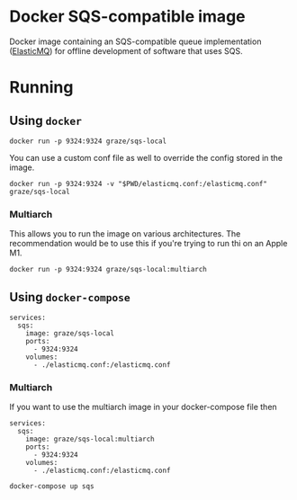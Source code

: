 # Docker SQS-compatible image
Docker image containing an SQS-compatible queue implementation ([ElasticMQ](https://github.com/adamw/elasticmq)) for offline development of software that uses SQS.

# Running

## Using `docker`

```
docker run -p 9324:9324 graze/sqs-local
```

You can use a custom conf file as well to override the config stored in the image.

```
docker run -p 9324:9324 -v "$PWD/elasticmq.conf:/elasticmq.conf" graze/sqs-local
```

### Multiarch

This allows you to run the image on various architectures. The recommendation would be to use this if you're trying to run thi on an Apple M1.

```
docker run -p 9324:9324 graze/sqs-local:multiarch
```

## Using `docker-compose`

```
services:
  sqs:
    image: graze/sqs-local
    ports:
      - 9324:9324
    volumes:
      - ./elasticmq.conf:/elasticmq.conf
```

### Multiarch

If you want to use the multiarch image in your docker-compose file then

```
services:
  sqs:
    image: graze/sqs-local:multiarch
    ports:
      - 9324:9324
    volumes:
      - ./elasticmq.conf:/elasticmq.conf
```

```
docker-compose up sqs
```
